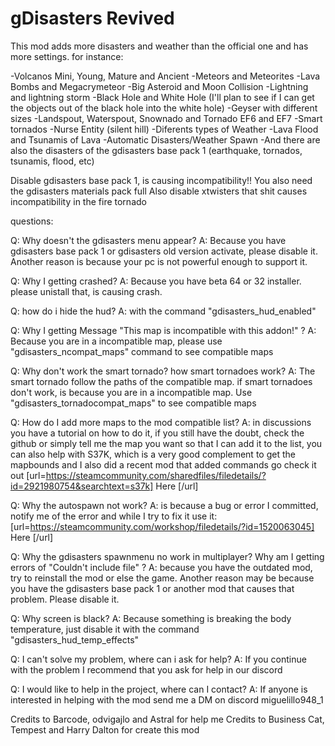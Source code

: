 # gDisasters Revived

This mod adds more disasters and weather than the official one and has more settings. for instance:

-Volcanos Mini, Young, Mature and Ancient
-Meteors and Meteorites
-Lava Bombs and Megacrymeteor
-Big Asteroid and Moon Collision
-Lightning and lightning storm
-Black Hole and White Hole (I'll plan to see if I can get the objects out of the black hole into the white hole)
-Geyser with different sizes
-Landspout, Waterspout, Snownado and Tornado EF6 and EF7
-Smart tornados
-Nurse Entity (silent hill)
-Diferents types of Weather
-Lava Flood and Tsunamis of Lava
-Automatic Disasters/Weather Spawn
-And there are also the disasters of the gdisasters base pack 1 (earthquake, tornados, tsunamis, flood, etc)

Disable gdisasters base pack 1, is causing incompatibility!!
You also need the gdisasters materials pack full
Also disable xtwisters that shit causes incompatibility in the fire tornado 

questions:

Q: Why doesn't the gdisasters menu appear?
A: Because you have gdisasters base pack 1 or gdisasters old version activate, please disable it. Another reason is because your pc is not powerful enough to support it.

Q: Why I getting crashed?
A: Because you have beta 64 or 32 installer. please unistall that, is causing crash. 

Q: how do i hide the hud?
A: with the command "gdisasters_hud_enabled"

Q: Why I getting Message "This map is incompatible with this addon!" ?
A: Because you are in a incompatible map, please use "gdisasters_ncompat_maps" command to see compatible maps

Q: Why don't work the smart tornado? how smart tornadoes work?
A:  The smart tornado follow the paths of the compatible map. if smart tornadoes don't work, is because you are in a incompatible map. Use "gdisasters_tornadocompat_maps" to see compatible maps

Q: How do I add more maps to the mod compatible list?
A: in discussions you have a tutorial on how to do it, if you still have the doubt, check the github or simply tell me the map you want so that I can add it to the list, you can also help with S37K, which is a very good complement to get the mapbounds and I also did a recent mod that added commands go check it out [url=https://steamcommunity.com/sharedfiles/filedetails/?id=2921980754&searchtext=s37k] Here [/url]

Q: Why the autospawn not work? 
A: is because a bug or error I committed, notify me of the error and while I try to fix it use it: [url=https://steamcommunity.com/workshop/filedetails/?id=1520063045] Here [/url]

Q: Why the gdisasters spawnmenu no work in multiplayer? Why am I getting errors of "Couldn't include file" ?
A: because you have the outdated mod, try to reinstall the mod or else the game. Another reason may be because you have the gdisasters base pack 1 or another mod that causes that problem. Please disable it. 

Q: Why screen is black?
A: Because something is breaking the body temperature, just disable it with the command "gdisasters_hud_temp_effects"

Q: I can't solve my problem, where can i ask for help?
A: If you continue with the problem I recommend that you ask for help in our discord

Q: I would like to help in the project, where can I contact?
A: If anyone is interested in helping with the mod send me a DM on discord miguelillo948_1

Credits to Barcode, odvigajlo and Astral for help me
Credits to Business Cat, Tempest and Harry Dalton for create this mod
